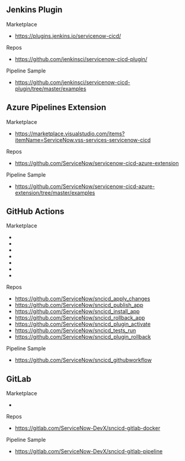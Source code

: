 ## Jenkins Plugin

Marketplace
- https://plugins.jenkins.io/servicenow-cicd/

Repos
- https://github.com/jenkinsci/servicenow-cicd-plugin/

Pipeline Sample
- https://github.com/jenkinsci/servicenow-cicd-plugin/tree/master/examples

## Azure Pipelines Extension

Marketplace 
- https://marketplace.visualstudio.com/items?itemName=ServiceNow.vss-services-servicenow-cicd

Repos
- https://github.com/ServiceNow/servicenow-cicd-azure-extension

Pipeline Sample
- https://github.com/ServiceNow/servicenow-cicd-azure-extension/tree/master/examples

## GitHub Actions

Marketplace

- 
- 
- 
-
- 
- 
- 
 
Repos
- https://github.com/ServiceNow/sncicd_apply_changes
- https://github.com/ServiceNow/sncicd_publish_app
- https://github.com/ServiceNow/sncicd_install_app
- https://github.com/ServiceNow/sncicd_rollback_app
- https://github.com/ServiceNow/sncicd_plugin_activate
- https://github.com/ServiceNow/sncicd_tests_run
- https://github.com/ServiceNow/sncicd_plugin_rollback

Pipeline Sample
- https://github.com/ServiceNow/sncicd_githubworkflow

## GitLab

Marketplace

- 

Repos
- https://gitlab.com/ServiceNow-DevX/sncicd-gitlab-docker

Pipeline Sample
- https://gitlab.com/ServiceNow-DevX/sncicd-gitlab-pipeline
